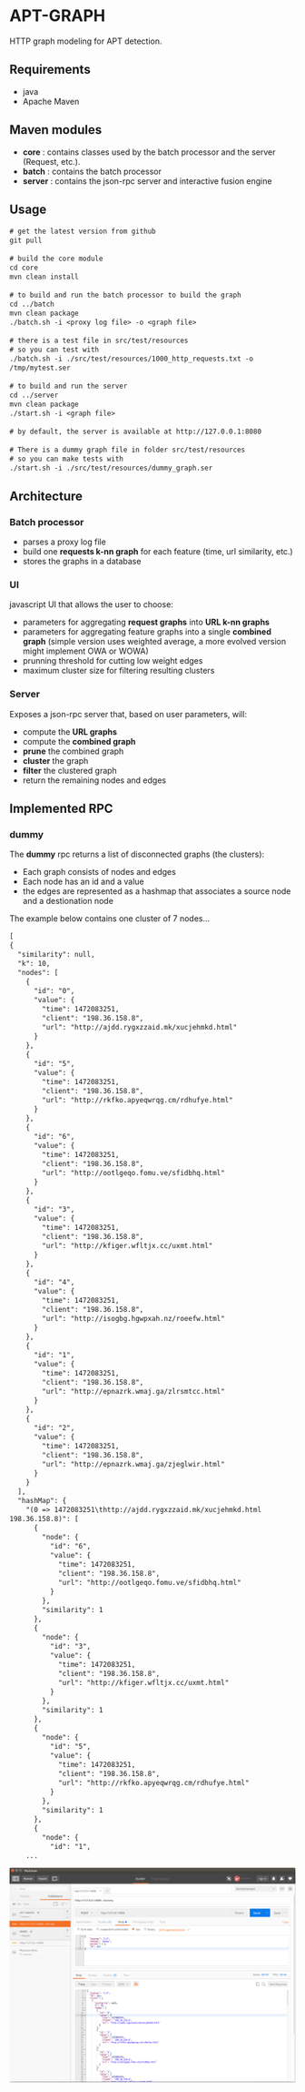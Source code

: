 # APT-GRAPH

HTTP graph modeling for APT detection.

## Requirements
- java
- Apache Maven

## Maven modules
- **core** : contains classes used by the batch processor and the server (Request, etc.).
- **batch** : contains the batch processor
- **server** : contains the json-rpc server and interactive fusion engine

## Usage

```
# get the latest version from github
git pull

# build the core module
cd core
mvn clean install

# to build and run the batch processor to build the graph
cd ../batch
mvn clean package
./batch.sh -i <proxy log file> -o <graph file>

# there is a test file in src/test/resources
# so you can test with
./batch.sh -i ./src/test/resources/1000_http_requests.txt -o /tmp/mytest.ser

# to build and run the server
cd ../server
mvn clean package
./start.sh -i <graph file>

# by default, the server is available at http://127.0.0.1:8080

# There is a dummy graph file in folder src/test/resources
# so you can make tests with
./start.sh -i ./src/test/resources/dummy_graph.ser
```

## Architecture

### Batch processor
- parses a proxy log file
- build one **requests k-nn graph** for each feature (time, url similarity, etc.)
- stores the graphs in a database

### UI
javascript UI that allows the user to choose:
- parameters for aggregating **request graphs** into **URL k-nn graphs**
- parameters for aggregating feature graphs into a single **combined graph** (simple version uses weighted average, a more evolved version might implement OWA or WOWA)
- prunning threshold for cutting low weight edges
- maximum cluster size for filtering resulting clusters

### Server
Exposes a json-rpc server that, based on user parameters, will:
- compute the **URL graphs**
- compute the **combined graph**
- **prune** the combined graph
- **cluster** the graph
- **filter** the clustered graph
- return the remaining nodes and edges

## Implemented RPC
### dummy

The **dummy** rpc returns a list of disconnected graphs (the clusters):
- Each graph consists of nodes and edges
- Each node has an id and a value
- the edges are represented as a hashmap that associates a source node and a destionation node

The example below contains one cluster of 7 nodes...

```
[
{
  "similarity": null,
  "k": 10,
  "nodes": [
    {
      "id": "0",
      "value": {
        "time": 1472083251,
        "client": "198.36.158.8",
        "url": "http://ajdd.rygxzzaid.mk/xucjehmkd.html"
      }
    },
    {
      "id": "5",
      "value": {
        "time": 1472083251,
        "client": "198.36.158.8",
        "url": "http://rkfko.apyeqwrqg.cm/rdhufye.html"
      }
    },
    {
      "id": "6",
      "value": {
        "time": 1472083251,
        "client": "198.36.158.8",
        "url": "http://ootlgeqo.fomu.ve/sfidbhq.html"
      }
    },
    {
      "id": "3",
      "value": {
        "time": 1472083251,
        "client": "198.36.158.8",
        "url": "http://kfiger.wfltjx.cc/uxmt.html"
      }
    },
    {
      "id": "4",
      "value": {
        "time": 1472083251,
        "client": "198.36.158.8",
        "url": "http://isogbg.hgwpxah.nz/roeefw.html"
      }
    },
    {
      "id": "1",
      "value": {
        "time": 1472083251,
        "client": "198.36.158.8",
        "url": "http://epnazrk.wmaj.ga/zlrsmtcc.html"
      }
    },
    {
      "id": "2",
      "value": {
        "time": 1472083251,
        "client": "198.36.158.8",
        "url": "http://epnazrk.wmaj.ga/zjeglwir.html"
      }
    }
  ],
  "hashMap": {
    "(0 => 1472083251\thttp://ajdd.rygxzzaid.mk/xucjehmkd.html 198.36.158.8)": [
      {
        "node": {
          "id": "6",
          "value": {
            "time": 1472083251,
            "client": "198.36.158.8",
            "url": "http://ootlgeqo.fomu.ve/sfidbhq.html"
          }
        },
        "similarity": 1
      },
      {
        "node": {
          "id": "3",
          "value": {
            "time": 1472083251,
            "client": "198.36.158.8",
            "url": "http://kfiger.wfltjx.cc/uxmt.html"
          }
        },
        "similarity": 1
      },
      {
        "node": {
          "id": "5",
          "value": {
            "time": 1472083251,
            "client": "198.36.158.8",
            "url": "http://rkfko.apyeqwrqg.cm/rdhufye.html"
          }
        },
        "similarity": 1
      },
      {
        "node": {
          "id": "1",
    ...
```

![](./dummy-rpc.png)

